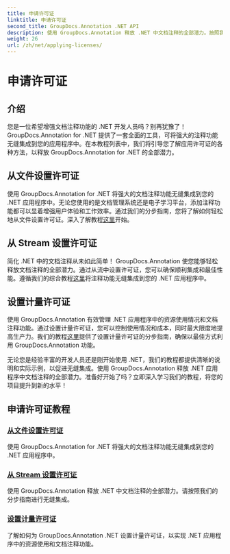 ```yaml
---
title: 申请许可证
linktitle: 申请许可证
second_title: GroupDocs.Annotation .NET API
description: 使用 GroupDocs.Annotation 释放 .NET 中文档注释的全部潜力。按照我们的分步教程进行无缝集成。
weight: 26
url: /zh/net/applying-licenses/
---
```


# 申请许可证

## 介绍

您是一位希望增强文档注释功能的 .NET 开发人员吗？别再犹豫了！ GroupDocs.Annotation for .NET 提供了一套全面的工具，可将强大的注释功能无缝集成到您的应用程序中。在本教程列表中，我们将引导您了解应用许可证的各种方法，以释放 GroupDocs.Annotation for .NET 的全部潜力。

## 从文件设置许可证
使用 GroupDocs.Annotation for .NET 将强大的文档注释功能无缝集成到您的 .NET 应用程序中。无论您使用的是文档管理系统还是电子学习平台，添加注释功能都可以显着增强用户体验和工作效率。通过我们的分步指南，您将了解如何轻松地从文件设置许可证。深入了解教程[这里](./set-license-from-file/)开始。

## 从 Stream 设置许可证
简化 .NET 中的文档注释从未如此简单！ GroupDocs.Annotation 使您能够轻松释放文档注释的全部潜力。通过从流中设置许可证，您可以确保顺利集成和最佳性能。遵循我们的综合教程[这里](./set-license-from-stream/)将注释功能无缝集成到您的 .NET 应用程序中。

## 设置计量许可证
使用 GroupDocs.Annotation 有效管理 .NET 应用程序中的资源使用情况和文档注释功能。通过设置计量许可证，您可以控制使用情况和成本，同时最大限度地提高生产力。我们的教程[这里](./set-metered-license/)提供了设置计量许可证的分步指南，确保以最佳方式利用 GroupDocs.Annotation 功能。

无论您是经验丰富的开发人员还是刚开始使用 .NET，我们的教程都提供清晰的说明和实际示例，以促进无缝集成。使用 GroupDocs.Annotation 释放 .NET 应用程序中文档注释的全部潜力。准备好开始了吗？立即深入学习我们的教程，将您的项目提升到新的水平！

## 申请许可证教程
### [从文件设置许可证](./set-license-from-file/)
使用 GroupDocs.Annotation for .NET 将强大的文档注释功能无缝集成到您的 .NET 应用程序中。
### [从 Stream 设置许可证](./set-license-from-stream/)
使用 GroupDocs.Annotation 释放 .NET 中文档注释的全部潜力。请按照我们的分步指南进行无缝集成。
### [设置计量许可证](./set-metered-license/)
了解如何为 GroupDocs.Annotation .NET 设置计量许可证，以实现 .NET 应用程序中的资源使用和文档注释功能。